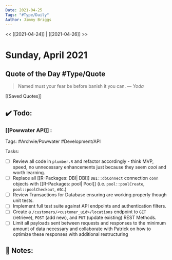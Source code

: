 ```yaml
---
Date: 2021-04-25
Tags: "#Type/Daily"
Author: Jimmy Briggs
---
```


<< [[2021-04-24]] | [[2021-04-26]] >>

# Sunday, April 2021

## Quote of the Day #Type/Quote 

> Named must your fear be before banish it you can.
> &mdash; <cite>Yoda</cite> 

[[Saved Quotes]]

## ✔️ Todo:

### [[Powwater API]] : 

Tags: #Archvie/Powwater #Development/API 

Tasks:

- [ ] Review all code in `plumber.R` and refactor accordingly - think MVP, speed, no unnecessary enhancements just because they seem *cool* and worth learning.
- [ ] Replace all [[R-Packages: DBI| DBI]] `DBI::dbConnect` connection `conn` objects with [[R-Packages: pool| Pool]] (i.e. `pool::poolCreate`, `pool::poolCheckout`, etc.)
- [ ] Review Transactions for Database ensuring are working properly though unit tests.
- [ ] Implement full test suite against API endpoints and authentication filters.
- [ ] Create a  `/customers/<customer_uid>/locations` endpoint to `GET` (retrieve), `POST` (add new), and `PUT` (update existing) REST Methods.
- [ ] Limit all payloads sent between requests and responses to the minimum amount of data necessary and collaborate with Patrick on how to optimize these responses with additional restructuring

## 📝 Notes:
